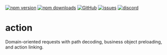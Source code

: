 [![npm version](https://img.shields.io/npm/v/@itrocks/action?logo=npm)](https://www.npmjs.org/package/@itrocks/action)
[![npm downloads](https://img.shields.io/npm/dm/@itrocks/action)](https://www.npmjs.org/package/@itrocks/action)
[![GitHub](https://img.shields.io/github/last-commit/itrocks-ts/action?color=2dba4e&label=commit&logo=github)](https://github.com/itrocks-ts/action)
[![issues](https://img.shields.io/github/issues/itrocks-ts/action)](https://github.com/itrocks-ts/action/issues)
[![discord](https://img.shields.io/discord/1314141024020467782?color=7289da&label=discord&logo=discord&logoColor=white)](https://25.re/ditr)

# action

Domain-oriented requests with path decoding, business object preloading, and action linking.
